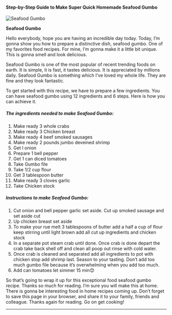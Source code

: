             

#### Step-by-Step Guide to Make Super Quick Homemade Seafood Gumbo

![Seafood Gumbo](https://img-global.cpcdn.com/recipes/dd9c9af2c1bc4f62/751x532cq70/seafood-gumbo-recipe-main-photo.jpg)

**Seafood Gumbo**

Hello everybody, hope you are having an incredible day today. Today, I’m gonna show you how to prepare a distinctive dish, seafood gumbo. One of my favorites food recipes. For mine, I’m gonna make it a little bit unique. This is gonna smell and look delicious.

Seafood Gumbo is one of the most popular of recent trending foods on earth. It is simple, it is fast, it tastes delicious. It is appreciated by millions daily. Seafood Gumbo is something which I’ve loved my whole life. They are fine and they look fantastic.

To get started with this recipe, we have to prepare a few ingredients. You can have seafood gumbo using 12 ingredients and 6 steps. Here is how you can achieve it.

##### The ingredients needed to make Seafood Gumbo:

1.  Make ready 3 whole crabs
2.  Make ready 3 Chicken breast
3.  Make ready 4 beef smoked sausages
4.  Make ready 2 pounds jumbo deveined shrimp
5.  Get I onion
6.  Prepare 1 bell pepper
7.  Get 1 can diced tomatoes
8.  Take Gumbo file
9.  Take 1/2 cup flour
10.  Get 3 tablespoon butter
11.  Make ready 3 cloves garlic
12.  Take Chicken stock

##### Instructions to make Seafood Gumbo:

1.  Cut onion and bell pepper garlic set aside. Cut up smoked sausage and set aside cut
2.  Up chicken breast set aside
3.  To make your rue melt 3 tablespoons of butter add a half a cup of flour keep stirring until light brown add all cut up ingredients and chicken stock
4.  In a separate pot steam crab until done. Once crab is done depart the crab take back shell off and clean all poop out rinse with cold water.
5.  Once crab is cleaned and separated add all ingredients to pot with chicken stop add shrimp last. Season to your tasting. Don’t add too much gumbo file because it’s overwhelming when you add too much.
6.  Add can tomatoes let simmer 15 min😊

So that’s going to wrap it up for this exceptional food seafood gumbo recipe. Thanks so much for reading. I’m sure you will make this at home. There is gonna be interesting food in home recipes coming up. Don’t forget to save this page in your browser, and share it to your family, friends and colleague. Thanks again for reading. Go on get cooking!

* * *